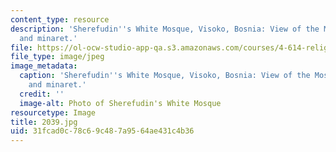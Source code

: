 ```yaml
---
content_type: resource
description: 'Sherefudin''s White Mosque, Visoko, Bosnia: View of the Mosque''s roof
  and minaret.'
file: https://ol-ocw-studio-app-qa.s3.amazonaws.com/courses/4-614-religious-architecture-and-islamic-cultures-fall-2002/31fcad0c78c69c487a9564ae431c4b36_2039.jpg
file_type: image/jpeg
image_metadata:
  caption: 'Sherefudin''s White Mosque, Visoko, Bosnia: View of the Mosque''s roof
    and minaret.'
  credit: ''
  image-alt: Photo of Sherefudin's White Mosque
resourcetype: Image
title: 2039.jpg
uid: 31fcad0c-78c6-9c48-7a95-64ae431c4b36
---
```

